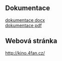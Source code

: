 
## Dokumentace
[dokumentace docx](kino_dokumentace_Achillesova.docx) <br>
[dokumentace pdf](kino_dokumentace_Achillesova.pdf) <br>

## Webová stránka
http://kino.4fan.cz/ <br>

